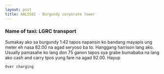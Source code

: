 ```yaml
---
layout: post
title: AAL5582 - Burgundy corporate tower
---
```


### Name of taxi: LGRC transport

Sumakay ako sa burgundy 1:42 tapos napansin ko bandang mayapis ung meter eh nasa 82.00 na agad seryoso ba to. Hanggang harrison lang ako. Usually pamasahe ko lang don 75 ganon tapos sya grabe bumababa na lang ako cash and carry tpos yung fare na agad 92.00. Hayup

```Over charging```
